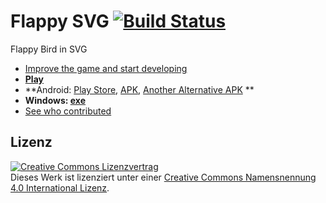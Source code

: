 Flappy SVG [![Build Status](https://travis-ci.org/fossasia/flappy-svg.svg?branch=master)](https://travis-ci.org/fossasia/flappy-svg)
==========

Flappy Bird in SVG

- [Improve the game and start developing](Contributing.md)
- **[Play](https://fossasia.github.io/flappy-svg)**
- **Android: [Play Store](https://play.google.com/store/apps/details?id=fossasia.flappysvg),  [APK](FlappySVG_Android/app-release.apk?raw=true), [Another Alternative APK](https://drive.google.com/file/d/0Bwva5Kg_cjSIN05oWFM5bGdVYjg/view?usp=drive_web) **
- **Windows: [exe](https://github.com/fossasia/flappy-svg/blob/master/FlappySVG_Windows/FlappySVG.exe?raw=true)**
- [See who contributed](http://fossasia.github.io/flappy-svg/credits.html)

Lizenz
------

[![Creative Commons Lizenzvertrag](https://i.creativecommons.org/l/by/4.0/88x31.png)](http://creativecommons.org/licenses/by/4.0/)  
Dieses Werk ist lizenziert unter einer [Creative Commons Namensnennung 4.0 International Lizenz](http://creativecommons.org/licenses/by/4.0/).
